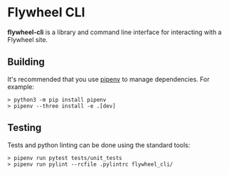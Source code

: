 # Flywheel CLI

**flywheel-cli** is a library and command line interface for interacting with a Flywheel site.

## Building

It's recommended that you use [pipenv](https://docs.pipenv.org/en/latest/) to manage dependencies. For example:
```
> python3 -m pip install pipenv
> pipenv --three install -e .[dev]
```

## Testing

Tests and python linting can be done using the standard tools:
```
> pipenv run pytest tests/unit_tests
> pipenv run pylint --rcfile .pylintrc flywheel_cli/
```
